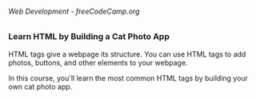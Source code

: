 ###### Web Development - freeCodeCamp.org
### Learn HTML by Building a Cat Photo App
HTML tags give a webpage its structure. You can use HTML tags to add photos, buttons, and other elements to your webpage.

In this course, you'll learn the most common HTML tags by building your own cat photo app.

